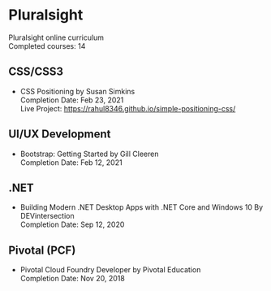 # Pluralsight
Pluralsight online curriculum  
Completed courses: 14  

## CSS/CSS3
- CSS Positioning by Susan Simkins  
  Completion Date: Feb 23, 2021  
  Live Project: https://rahul8346.github.io/simple-positioning-css/ <br/>

## UI/UX Development
- Bootstrap: Getting Started by Gill Cleeren  
Completion Date: Feb 12, 2021  

## .NET
- Building Modern .NET Desktop Apps with .NET Core and Windows 10 By DEVintersection  
Completion Date: Sep 12, 2020  

## Pivotal (PCF)
- Pivotal Cloud Foundry Developer by Pivotal Education  
Completion Date: Nov 20, 2018  

